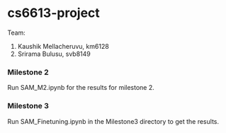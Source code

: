 # cs6613-project


Team:

1. Kaushik Mellacheruvu, km6128
2. Srirama Bulusu, svb8149

### Milestone 2
Run SAM_M2.ipynb for the results for milestone 2. 


### Milestone 3
Run SAM_Finetuning.ipynb in the Milestone3 directory to get the results.
